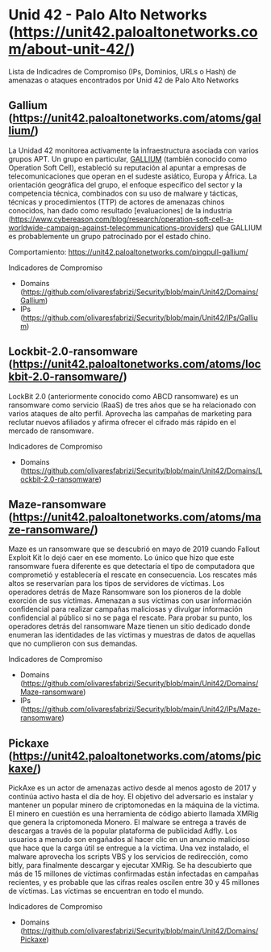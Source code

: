 # Unid 42 - Palo Alto Networks (https://unit42.paloaltonetworks.com/about-unit-42/)
Lista de Indicadres de Compromiso (IPs, Dominios, URLs o Hash) de amenazas o ataques encontrados por Unid 42 de Palo Alto Networks

Gallium (https://unit42.paloaltonetworks.com/atoms/gallium/)
-------
La Unidad 42 monitorea activamente la infraestructura asociada con varios grupos APT. Un grupo en particular, [GALLIUM](https://attack.mitre.org/groups/G0093/) (también conocido como Operation Soft Cell), estableció su reputación al apuntar a empresas de telecomunicaciones que operan en el sudeste asiático, Europa y África. La orientación geográfica del grupo, el enfoque específico del sector y la competencia técnica, combinados con su uso de malware y tácticas, técnicas y procedimientos (TTP) de actores de amenazas chinos conocidos, han dado como resultado [evaluaciones] de la industria (https://www.cybereason.com/blog/research/operation-soft-cell-a-worldwide-campaign-against-telecommunications-providers) que GALLIUM es probablemente un grupo patrocinado por el estado chino.

Comportamiento:
https://unit42.paloaltonetworks.com/pingpull-gallium/

Indicadores de Compromiso
- Domains (https://github.com/olivaresfabrizi/Security/blob/main/Unit42/Domains/Gallium)
- IPs (https://github.com/olivaresfabrizi/Security/blob/main/Unit42/IPs/Gallium)

Lockbit-2.0-ransomware	(https://unit42.paloaltonetworks.com/atoms/lockbit-2.0-ransomware/)
-------
LockBit 2.0 (anteriormente conocido como ABCD ransomware) es un ransomware como servicio (RaaS) de tres años que se ha relacionado con varios ataques de alto perfil. Aprovecha las campañas de marketing para reclutar nuevos afiliados y afirma ofrecer el cifrado más rápido en el mercado de ransomware.

Indicadores de Compromiso
- Domains (https://github.com/olivaresfabrizi/Security/blob/main/Unit42/Domains/Lockbit-2.0-ransomware)

Maze-ransomware (https://unit42.paloaltonetworks.com/atoms/maze-ransomware/)
-------
Maze es un ransomware que se descubrió en mayo de 2019 cuando Fallout Exploit Kit lo dejó caer en ese momento. Lo único que hizo que este ransomware fuera diferente es que detectaría el tipo de computadora que comprometió y establecería el rescate en consecuencia. Los rescates más altos se reservarían para los tipos de servidores de víctimas. Los operadores detrás de Maze Ransomware son los pioneros de la doble exorción de sus víctimas. Amenazan a sus víctimas con usar información confidencial para realizar campañas maliciosas y divulgar información confidencial al público si no se paga el rescate. Para probar su punto, los operadores detrás del ransomware Maze tienen un sitio dedicado donde enumeran las identidades de las víctimas y muestras de datos de aquellas que no cumplieron con sus demandas.

Indicadores de Compromiso
- Domains (https://github.com/olivaresfabrizi/Security/blob/main/Unit42/Domains/Maze-ransomware)
- IPs (https://github.com/olivaresfabrizi/Security/blob/main/Unit42/IPs/Maze-ransomware)

Pickaxe (https://unit42.paloaltonetworks.com/atoms/pickaxe/)
-------
PickAxe es un actor de amenazas activo desde al menos agosto de 2017 y continúa activo hasta el día de hoy. El objetivo del adversario es instalar y mantener un popular minero de criptomonedas en la máquina de la víctima. El minero en cuestión es una herramienta de código abierto llamada XMRig que genera la criptomoneda Monero. El malware se entrega a través de descargas a través de la popular plataforma de publicidad Adfly. Los usuarios a menudo son engañados al hacer clic en un anuncio malicioso que hace que la carga útil se entregue a la víctima. Una vez instalado, el malware aprovecha los scripts VBS y los servicios de redirección, como bitly, para finalmente descargar y ejecutar XMRig. Se ha descubierto que más de 15 millones de víctimas confirmadas están infectadas en campañas recientes, y es probable que las cifras reales oscilen entre 30 y 45 millones de víctimas. Las víctimas se encuentran en todo el mundo.

Indicadores de Compromiso
- Domains (https://github.com/olivaresfabrizi/Security/blob/main/Unit42/Domains/Pickaxe)
